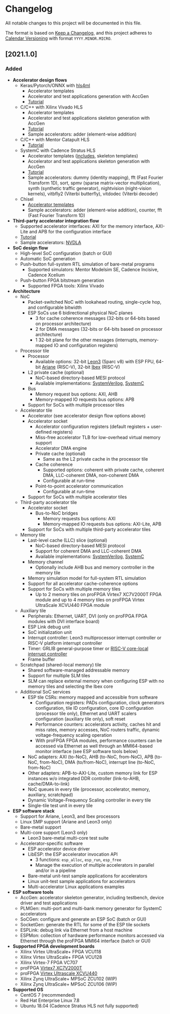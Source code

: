 # Changelog

All notable changes to this project will be documented in this file.

The format is based on [Keep a
Changelog](https://keepachangelog.com/en/1.0.0/), and this project
adheres to [Calendar Versioning](https://calver.org/) with format
`YYYY.MINOR.MICRO`.

## [2021.1.0]

### Added

- **Accelerator design flows**
	- Keras/Pytorch/ONNX with [hls4ml](https://fastmachinelearning.org/hls4ml/)
		- Accelerator templates
		- Accelerator and test applications generation with AccGen
		- [Tutorial](https://www.esp.cs.columbia.edu/docs/hls4ml/)
	- C/C++ with Xilinx Vivado HLS
		- Accelerator templates
		- Accelerator and test applications skeleton generation with AccGen
		- [Tutorial](https://www.esp.cs.columbia.edu/docs/cpp_acc/)
		- Sample accelerators: adder (element-wise addition)
	- C/C++ with Mentor Catapult HLS
		- [Tutorial](https://www.esp.cs.columbia.edu/docs/mentor_cpp_acc/)
	- SystemC with Cadence Stratus HLS
		- Accelerator templates ([includes](https://github.com/sld-columbia/esp-accelerator-templates), skeleton templates)
		- Accelerator and test applications skeleton generation with AccGen
		- [Tutorial](https://www.esp.cs.columbia.edu/docs/systemc_acc/)
		- Sample accelerators: dummy (identity mapping), fft (Fast Fourier Transform 1D), sort, spmv (sparse matrix-vector multiplication), synth (synthetic traffic generator), nightvision (night-vision kernels), vitbfly2 (Viterbi butterfly), vitdodec (Viterbi decoder)
	- Chisel
	    - [Accelerator templates](https://github.com/sld-columbia/esp-chisel-accelerators)
	    - Sample accelerators: adder (element-wise addition), counter, fft (Fast Fourier Transform 1D)
- **Third-party accelerator integration flow**
	- Supported accelerator interfaces: AXI for the memory interface, AXI-Lite and APB for the configuration interface
	- [Tutorial](https://www.esp.cs.columbia.edu/docs/thirdparty_acc/)
	- Sample accelerators: [NVDLA](http://nvdla.org/)
- **SoC design flow**
	- High-level SoC configuration (batch or GUI)
	- Automatic SoC generation
	- Push-button full-system RTL simulation of bare-metal programs
		- Supported simulators: Mentor Modelsim SE, Cadence Incisive, Cadence Xcelium
	- Push-button FPGA bitstream generation
		- Supported FPGA tools: Xilinx Vivado
- **Architecture**
	- NoC
		- Packet-switched NoC with lookahead routing, single-cycle hop, and configurable bitwidth
		- ESP SoCs use 6 bidirectional physical NoC planes
			- 3 for cache coherence messages (32-bits or 64-bits based on processor architecture)
			- 2 for DMA messages (32-bits or 64-bits based on processor architecture)
			- 1 32-bit plane for the other messages (interrupts, memory-mapped IO and configuration registers)
	- Processor tile
		- Processor
			- Available options: 32-bit [Leon3](https://www.gaisler.com/index.php/products/processors/leon3) (Sparc v8) with ESP FPU, 64-bit [Ariane](https://github.com/openhwgroup/cva6) (RISC-V), 32-bit [Ibex](https://github.com/lowRISC/ibex) (RISC-V)
		- L2 private cache (optional)
			- NoC-based directory-based MESI protocol
			- Available implementations: [SystemVerilog](https://github.com/sld-columbia/esp-caches/tree/master/l2), [SystemC](https://github.com/sld-columbia/esp-caches/tree/master/systemc/l2)
		- Bus
			- Memory request bus options: AXI, AHB
			- Memory-mapped IO requests bus options: APB
		- Support for SoCs with multiple processor tiles
	- Accelerator tile
		- Accelerator (see accelerator design flow options above)
		- Accelerator socket
			- Accelerator configuration registers (default registers + user-defined registers)
			- Miss-free accelerator TLB for low-overhead virtual memory support
			- Accelerator DMA engine
			- Private cache (optional)
				- Same as the L2 private cache in the processor tile
			- Cache coherence
				- Supported options: coherent with private cache, coherent DMA, LLC-coherent DMA, non-coherent DMA
				- Configurable at run-time
			- Point-to-point accelerator communication
				- Configurable at run-time
		- Support for SoCs with multiple accelerator tiles
	- Third-party accelerator tile
		- Accelerator socket
			- Bus-to-NoC bridges
				- Memory requests bus options: AXI
				- Memory-mapped IO requests bus options: AXI-Lite, APB
		- Support for SoCs with multiple third-party accelerator tiles
	- Memory tile
		- Last-level cache (LLC) slice (optional)
			- NoC-based directory-based MESI protocol
			- Support for coherent DMA and LLC-coherent DMA
			- Available implementations: [SystemVerilog](https://github.com/sld-columbia/esp-caches/tree/master/llc), [SystemC](https://github.com/sld-columbia/esp-caches/tree/master/systemc/llc)
		- Memory channel
			- Optionally include AHB bus and memory controller in the memory tile
		- Memory simulation model for full-system RTL simulation
		- Support for all accelerator cache-coherence options
		- Support for SoCs with multiple memory tiles
			- Up to 2 memory tiles on proFPGA Virtex7 XC7V2000T FPGA module and up to 4 memory tiles on proFPGA Virtex UltraScale XCVU440 FPGA module
	- Auxiliary tile
		- Peripherals: Ethernet, UART, DVI (only on proFPGA FPGA modules with DVI interface board)
		- ESP Link debug unit
		- SoC initialization unit
		- Interrupt controller: Leon3 multiprocessor interrupt controller or RISC-V platform interrupt controller
		- Timer: GRLIB general-purpose timer or [RISC-V core-local interrupt controller](https://github.com/sld-columbia/ariane/tree/master/src/clint)
		- Frame buffer
	- Scratchpad (shared-local memory) tile
		- Shared software-managed addressable memory
		- Support for multiple SLM tiles
		- SLM can replace external memory when configuring ESP with no memory tiles and selecting the Ibex core
	- Additional SoC services
		- ESP tile CSRs: memory mapped and accessible from software
			- Configuration registers: PADs configuration, clock generators configuration, tile ID configuration, core ID configuration (processor tile only), Ethernet and UART scalers configuration (auxiliary tile only), soft reset
			- Performance counters: accelerators activity, caches hit and miss rates, memory accesses, NoC routers traffic, dynamic voltage-frequency scaling operation
			- With proFPGA FPGA modules, performance counters can be accessed via Ethernet as well through an MMI64-based monitor interface (see ESP software tools below)
		- NoC adapters: AXI (to-NoC), AHB (to-NoC, from-NoC), APB (to-NoC, from-NoC), DMA (to/from-NoC), interrupt line (to-NoC, from-NoC)
		- Other adapters: APB-to-AXI-Lite, custom memory link for ESP instances w/o integrated DDR controller (link-to-AHB, cache/DMA-to-link)
		- NoC queues in every tile (processor, accelerator, memory, auxiliary, scratchpad)
		- Dynamic Voltage-Frequency Scaling controller in every tile
		- Single-tile test unit in every tile
- **ESP software stack**
	- Support for Ariane, Leon3, and Ibex processors
	- Linux SMP support (Ariane and Leon3 only)
	- Bare-metal support
	- Multi-core support (Leon3 only)
		- Leon3 bare-metal multi-core test suite
	- Accelerator-specific software
		- ESP accelerator device driver
		- LibESP: the ESP accelerator invocation API
			- 3 functions: `esp_alloc`, `esp_run`, `esp_free`
			- Manage the execution of multiple accelerators in parallel and/or in a pipeline
		- Bare-metal unit-test sample applications for accelerators
		- Linux unit-test sample applications for accelerators
		- Multi-accelerator Linux applications examples
- **ESP software tools**
	- AccGen: accelerator skeleton generator, including testbench, device driver and test applications
	- PLMGen: multi-port and multi-bank memory generator for SystemC accelerators
    - SoCGen: configure and generate an ESP SoC (batch or GUI)
	- SocketGen: generate the RTL for some of the ESP tile sockets
	- ESPLink: debug link via Ethernet from a host machine
	- ESPMon: collection of hardware performance monitors accessed via Ethernet through the proFPGA MMI64 interface (batch or GUI)
- **Supported FPGA development boards**
	- Xilinx Virtex UltraScale+ FPGA VCU118
	- Xilinx Virtex UltraScale+ FPGA VCU128
	- Xilinx Virtex-7 FPGA VC707
	- proFPGA [Virtex7 XC7V2000T](https://www.profpga.com/products/fpga-modules-overview/virtex-7-based/profpga-xc7v2000t)
	- proFPGA [Virtex Ultrascale XCVU440](https://www.profpga.com/products/fpga-modules-overview/virtex-ultrascale-based/profpga-xcvu440)
    - Xilinx Zynq UltraScale+ MPSoC ZCU102 (WIP)
    - Xilinx Zynq UltraScale+ MPSoC ZCU106 (WIP)
- **Supported OS**
	- CentOS 7 (recommended)
	- Red Hat Enterprise Linux 7.8
	- Ubuntu 18.04 (Cadence Stratus HLS not fully supported)
